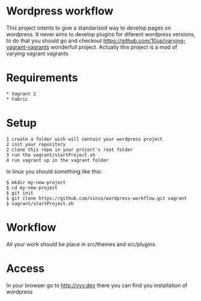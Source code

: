 # Wordpress workflow

This project intents to give a standarized way to develop pages on wordpress. It never aims to develop plugins for diferent wordpress versions, to do that
you should go and checkout https://github.com/10up/varying-vagrant-vagrants wonderfull project. Actually this project is a mod of varying vagrant vagrants

# Requirements

    * Vagrant 2
    * Fabric

# Setup

    1 create a folder wich will contain your wordpress project
    2 init your repository
    2 clone this repo in your project's root folder
    3 run the vagrant/startProject.sh
    4 run vagrant up in the vagrant folder

In linux you should something like this:

```
$ mkdir my-new-project
$ cd my-new-project
$ git init
$ git clone https://github.com/vinco/wordpress-workflow.git vagrant
$ vagrant/startProject.sh

```

# Workflow

All your work should be place in src/themes and src/plugins.

# Access

In your browser go to http://vvv.dev there you can find you installation of wordpress

